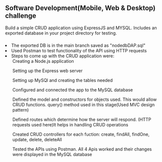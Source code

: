<h2> Software Development(Mobile, Web & Desktop) challenge </h2>

Build a simple CRUD application using ExpressJS and MYSQL.
Includes an exported database in your project directory for testing.




<h3></h3>
<li>The exported DB is in the main branch saved as "nodedbDAP.sql" </li>
<li>Used Postman to test functionality of the API using HTTP requests </li>
<li>Steps to come up with the CRUD application were: 
  <ol>Creating a Node.js application </ol>
  <ol>Setting up the Express web server</ol>
  <ol>Setting up MySQl and creating the tables needed</ol>
  <ol>Configured and connected the app to the MySQL database</ol>
  <ol>Defined the model and constructors for objects used. This would allow CRUD functions. query() method used in this stage(Used MVC design pattern)</ol>
  <ol>Defined routes which determine how the server will respond. (HTTP requests used here)It helps in handling CRUD operations</ol>
  <ol>Created CRUD controllers for each fuction: create, findAll, findOne, update, delete, deleteAll</ol>
  <ol>Tested the APIs using Postman. All 4 Apis worked and their changes were displayed in the MySQL database</ol>
</li>
